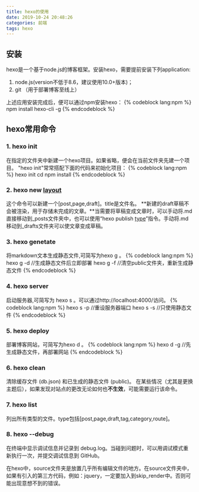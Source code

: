 ```yaml
---
title: hexo的使用
date: 2019-10-24 20:48:26
categories: 前端
tags: hexo
---
```

## 安装
hexo是一个基于node.js的博客框架。安装hexo，需要提前安装下列application:

1. node.js(version不低于8.6，建议使用10.0+版本)； 
2. git （用于部署博客至线上）

上述应用安装完成后，便可以通过npm安装hexo：
{% codeblock lang:npm %}
    npm install hexo-cli -g
{% endcodeblock %}

## hexo常用命令
### 1. hexo init <new folder>
在指定的<new folder>文件夹中新建一个hexo项目。如果省略<new folder>，便会在当前文件夹先建一个项目。
"hexo init"常常搭配下面的代码来初始化项目：
{% codeblock lang:npm %}
    hexo init <folder>
    cd <folder>
    npm install
{% endcodeblock %} 

### 2. hexo new [layout](title)
这个命令可以新建一个[post,page,draft]。title是文件名。
**新建的draft草稿不会被渲染，用于存储未完成的文章。**当需要将草稿变成文章时，可以手动将.md直接移动到_posts文件夹中，也可以使用“hexo publish [type](文件名(不带.md))”指令。手动将.md移动到_drafts文件夹可以使文章变成草稿。

### 3. hexo genetate
将markdown文本生成静态文件,可简写为hexo g 。
{% codeblock lang:npm %}
    hexo g -d       //生成静态文件后立即部署
    hexo g -f       //清空public文件夹，重新生成静态文件
{% endcodeblock %}

### 4. hexo server
启动服务器,可简写为 hexo s 。可以通过http://localhost:4000/访问。
{% codeblock lang:npm %}
    hexo s -p   //重设服务器端口
    hexo s -s   //只使用静态文件
{% endcodeblock %}

### 5. hexo deploy
部署博客网站，可简写为hexo d 。
{% codeblock lang:npm %}
    hexo d -g   //先生成静态文件，再部署网站
{% endcodeblock %}

### 6. hexo clean 
清除缓存文件 (db.json) 和已生成的静态文件 (public)。
在某些情况（尤其是更换主题后），如果发现对站点的更改无论如何也**不生效**，可能需要运行该命令。

### 7. hexo list <type>
列出所有<type>类型的文件。type包括[post,page,draft,tag,category,route]。

### 8. hexo --debug
在终端中显示调试信息并记录到 debug.log。当碰到问题时，可以用调试模式重新执行一次，并提交调试信息到 GitHub。

在hexo中，source文件夹是放置几乎所有编辑文件的地方。在source文件夹中，如果有引入的第三方代码，例如：jquery，一定要加入到skip_render中。否则可能出现意想不到的错误。
